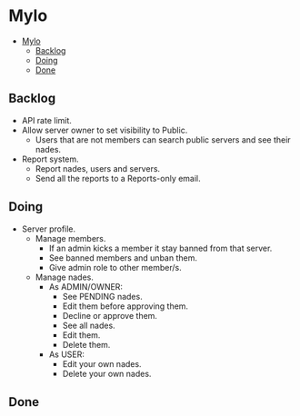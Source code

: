 # Mylo

<!--toc:start-->

- [Mylo](#mylo)
  - [Backlog](#backlog)
  - [Doing](#doing)
  - [Done](#done)

<!--toc:end-->

## Backlog

- API rate limit.
- Allow server owner to set visibility to Public.
  - Users that are not members can search public servers and see their nades.
- Report system.
  - Report nades, users and servers.
  - Send all the reports to a Reports-only email.

## Doing

- Server profile.
  - Manage members.
    - If an admin kicks a member it stay banned from that server.
    - See banned members and unban them.
    - Give admin role to other member/s.
  - Manage nades.
    - As ADMIN/OWNER:
      - See PENDING nades.
      - Edit them before approving them.
      - Decline or approve them.
      - See all nades.
      - Edit them.
      - Delete them.
    - As USER:
      - Edit your own nades.
      - Delete your own nades.

## Done
